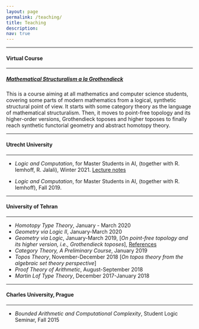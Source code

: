 ```yaml
---
layout: page
permalink: /teaching/
title: Teaching
description: 
nav: true
---
```


***

#### Virtual Course

***

##### [_Mathematical Structuralism a la Grothendieck_ ](https://amirtabatabai.github.io/projects/MS/)

This is a course aiming at all mathematics and computer science students, covering some parts of modern mathematics from a logical, synthetic structural point of view. It starts with some category theory as the language of mathematical structuralism. Then, it moves to point-free topology and its higher-order versions, Grothendieck toposes and higher toposes to finally reach synthetic functorial geometry and abstract homotopy theory. 

***

#### Utrecht University

***
* _Logic and Computation_, for Master Students in AI, (together with R. Iemhoff, R. Jalali), Winter 2021.  [Lecture notes](/assets/pdf/CT.pdf)

* _Logic and Computation_, for Master Students in AI, (together with R. Iemhoff), Fall 2019.    

***

#### University of Tehran

***

* _Homotopy Type Theory_, January - March 2020  
* _Geometry via Logic II_, January-March 2020  
* _Geometry via Logic_, January-March 2019, [_On point-free topology and its higher version, i.e., Grothendieck toposes_], [References](/assets/pdf/GvLRef.pdf)  
* _Category Theory, A Preliminary Course_, January 2019  
* _Topos Theory_, November-December 2018 [_On topos theory from the algebraic set theory perspective_]  
* _Proof Theory of Arithmetic_, August-September 2018  
* _Martin Lof Type Theory_, December 2017-January 2018  

***

#### Charles University, Prague

***

* _Bounded Arithmetic and Computational Complexity_, Student Logic Seminar, Fall 2015

